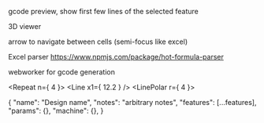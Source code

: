 gcode preview, show first few lines of the selected feature

3D viewer

arrow to navigate between cells (semi-focus like excel)

Excel parser
https://www.npmjs.com/package/hot-formula-parser

webworker for gcode generation


<Repeat n={ 4 }>
    <Line x1={ 12.2 } />
</Repeat>
<LinePolar r={ 4 }>




{
    "name": "Design name",
    "notes": "arbitrary notes",
    "features": [...features],
    "params": {},
    "machine": {},
}
